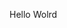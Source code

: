 Hello Wolrd

























































































































































































































































































































































































































































































































































































































































































































































































































































































































































































































































































































































































































































































































































































































































































































































































































































































































































































































































































































































































































































































































































































































































































































































































































































































































































































































































































































































































































































































































































































































































































































































































































































































































































































































































































































































































































































































































































































































































































































































































































































































































































































































































































































































































































































































































































































































































































































































































































































































































































































































































































































































































































